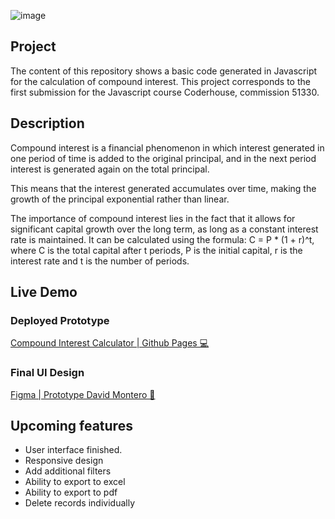 ![image](https://user-images.githubusercontent.com/117543842/223510350-2dfd6799-bffc-46f8-be38-65891d347777.png)

## Project
The content of this repository shows a basic code generated in Javascript for the calculation of compound interest. This project corresponds to the first submission for the Javascript course Coderhouse, commission 51330.

## Description

Compound interest is a financial phenomenon in which interest generated in one period of time is added to the original principal, and in the next period interest is generated again on the total principal. 

This means that the interest generated accumulates over time, making the growth of the principal exponential 
rather than linear. 

The importance of compound interest lies in the fact that it allows for significant capital growth over the long term, as long as a constant interest rate is maintained. It can be calculated using the formula: C = P * (1 + r)^t, where C is the total capital after t periods, P is the initial capital, r is the interest rate and t is the number of periods.

## Live Demo
### Deployed Prototype
[Compound Interest Calculator | Github Pages 💻](https://monterourena.github.io/coderhouse-javascript-project/)

### Final UI Design
[Figma | Prototype David Montero 📲](https://www.figma.com/proto/Wh98meyFHOvf3IBbpMenMq/Web-Application?page-id=1%3A2&node-id=1%3A5&viewport=835%2C-423%2C0.67&scaling=scale-down&starting-point-node-id=1%3A5)

## Upcoming features
- User interface finished.
- Responsive design
- Add additional filters
- Ability to export to excel
- Ability to export to pdf
- Delete records individually
